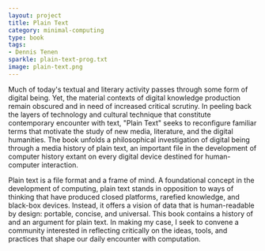 ```yaml
---
layout: project
title: Plain Text
category: minimal-computing
type: book
tags:
- Dennis Tenen
sparkle: plain-text-prog.txt
image: plain-text.png
---
```


Much of today's textual and literary activity passes through some form of
digital being. Yet, the material contexts of digital knowledge production
remain obscured and in need of increased critical scrutiny. In peeling back the
layers of technology and cultural technique that constitute contemporary
encounter with text, "Plain Text" seeks to reconfigure familiar terms that
motivate the study of new media, literature, and the digital humanities. The
book unfolds a philosophical investigation of digital being through a media
history of plain text, an important file in the development of computer history
extant on every digital device destined for human-computer interaction.

Plain text is a file format and a frame of mind. A foundational concept in the
development of computing, plain text stands in opposition to ways of thinking
that have produced closed platforms, rarefied knowledge, and black-box devices.
Instead, it offers a vision of data that is human-readable by design: portable,
concise, and universal. This book contains a history of and an argument for
plain text. In making my case, I seek to convene a community interested in
reflecting critically on the ideas, tools, and practices that shape our daily
encounter with computation.
